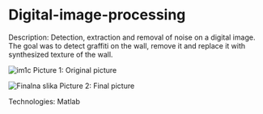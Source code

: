 # Digital-image-processing

Description: Detection, extraction and removal of noise on a digital image. 
The goal was to detect graffiti on the wall, remove it and replace it with synthesized texture of the wall.

![im1c](https://github.com/SuperZarija/Digital-image-processing/assets/149538053/236d78c9-8294-4220-86d3-34aebf6bb20e)
Picture 1: Original picture

![Finalna slika](https://github.com/SuperZarija/Digital-image-processing/assets/149538053/cbd41328-89f1-41e3-bad6-c6c59c5dc533)
Picture 2: Final picture

Technologies: Matlab
